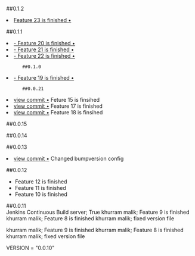 ##0.1.2          
<li> <a href="http://github.com/khurrammalik/caremerge-github-version-flow/commit/cdee5d3d0cde83033551520ac2a256d3dbbd1576"> Feature 23 is finished &bull;</a></li> 

 ##0.1.1          
<li> <a href="http://github.com/khurrammalik/caremerge-github-version-flow/commit/c282c6edced972c011264c689d3f61e33cbd6af8"> - Feature 20 is finished &bull;</a></li> 
<li> <a href="http://github.com/khurrammalik/caremerge-github-version-flow/commit/eda1d3e87fc66983d7c08ab0b3b511486f26620d"> - Feature 21 is finished &bull;</a></li> 
<li> <a href="http://github.com/khurrammalik/caremerge-github-version-flow/commit/3981d8018888257bbe82fe65dbbb92db7ded26ff"> - Feature 22 is finished &bull;</a></li> 

          ##0.1.0          
<li> <a href="http://github.com/khurrammalik/caremerge-github-version-flow/commit/2f8fd65bd53e6df99bba3979efcab8dc6d8ac891"> - Feature 19 is finished &bull;</a></li> 

          ##0.0.21          
<li> <a href="http://github.com/khurrammalik/caremerge-github-version-flow/commit/4f693bb7ba6547b48c5d0f4426600f39558100e5">view commit &bull;</a> Feture 15 is finsihed</li> 
<li> <a href="http://github.com/khurrammalik/caremerge-github-version-flow/commit/f417dda8f5bec464000f89504ae7310d87a20f9e">view commit &bull;</a> Feature 17 is finished</li> 
<li> <a href="http://github.com/khurrammalik/caremerge-github-version-flow/commit/e391d1abe546c932a441b1d13727064bec2753bb">view commit &bull;</a> Feature 18 is finsihed</li> 

##0.0.15          


##0.0.14          


##0.0.13          
<li> <a href="http://github.com/khurrammalik/caremerge-github-version-flow/commit/6523d4a849c928a42f82980d6db99540e89ddbc9">view commit &bull;</a> Changed bumpversion config</li> 

##0.0.12          
- Feature 12 is finished
- Feature 11 is finished
- Feature 10 is finished

##0.0.11          
Jenkins Continuous Build server; True
khurram malik; Feature 9 is finished
khurram malik; Feature 8 is finished
khurram malik; fixed version file

khurram malik; Feature 9 is finished
khurram malik; Feature 8 is finished
khurram malik; fixed version file

VERSION = "0.0.10"

